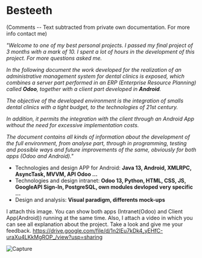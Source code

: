 # Besteeth

(Comments -- Text subtracted from private own documentation. For more info contact me)

<i>"Welcome to one of my best personal projects. I passed my final project of 3 months with a mark of 10. I spent a lot of hours in the development of this project. For more questions asked me.

In the following document the work developed for the realization of an administrative management system for dental clinics is exposed, 
which combines a server part performed in an ERP (Enterprise Resource Planning) called <b>Odoo</b>, together with a client part developed in <b>Android</b>.


The objective of the developed environment is the integration of smalls dental clinics with a tight budget, to the technologies of 21st century.

<i>In addition, it permits the integration with the client through an Android App without the need for excessive implementation costs.</i>

The document contains all kinds of information about the development of the full environment, from analyse part, through in programming, testing and possible ways and future improvements of the same, obviously for both apps (Odoo and Android)."</i>

- Technologies and design APP for Android: <b>Java 13, Android, XMLRPC, AsyncTask, MVVM, API Odoo ...</b>
- Technologies and design intranet: <b>Odoo 13, Python, HTML, CSS, JS, GoogleAPI Sign-In, PostgreSQL, own modules devloped very specific ...</b>
- Design and analysis: <b>Visual paradigm, differents mock-ups</b>


I attach this image. You can show both apps (Intranet(Odoo) and Client App(Android)) running at the same time. Also, I attach a video in which you can see all explanation about the project. Take a look and give me your feedback.
https://drive.google.com/file/d/1n2IEu7kDk4_yEHfC-uraXu4LKkMgROP_/view?usp=sharing  


<img src="https://i.ibb.co/1fwBBwd/Capture.jpg" alt="Capture" border="0">
